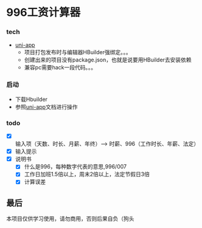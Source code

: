 # 996工资计算器

### tech
* [uni-app](https://github.com/dcloudio/uni-app)
  * 项目打包发布时与编辑器HBuilder强绑定。。。
  * 创建出来的项目没有package.json，也就是说要用HBuilder去安装依赖
  * 兼容pc需要hack一段代码。。。

### 启动
* 下载Hbuilder
* 参照[uni-app](https://uniapp.dcloud.io/quickstart?id=%e8%bf%90%e8%a1%8cuni-app)文档进行操作


### todo
* [x] 输入项（天数、时长、月薪、年终）--> 时薪、996（工作时长、年薪、法定）
* [x] 输入提示
* [x] 说明书
  * [x] 什么是996，每种数字代表的意思,996/007
  * [x] 工作日加班1.5倍以上，周末2倍以上，法定节假日3倍
  * [x] 计算误差
<!-- * [ ] 955/996公司查询
  * 之前的chrome插件为什么下架了
  * github 955 项目爬虫
    * https://feathub.com/formulahendry/955.WLB -->


## 最后
本项目仅供学习使用，请勿商用，否则后果自负（狗头
